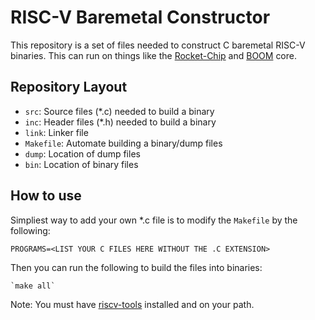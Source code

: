 # RISC-V Baremetal Constructor

This repository is a set of files needed to construct C baremetal RISC-V binaries. This can
run on things like the [Rocket-Chip](https://github.com/freechipsproject/rocket-chip)
and [BOOM](https://boom-core.org) core. 

## Repository Layout

- `src`: Source files (\*.c) needed to build a binary
- `inc`: Header files (\*.h) needed to build a binary
- `link`: Linker file
- `Makefile`: Automate building a binary/dump files
- `dump`: Location of dump files
- `bin`: Location of binary files

## How to use

Simpliest way to add your own \*.c file is to modify the `Makefile` by the following:

    PROGRAMS=<LIST YOUR C FILES HERE WITHOUT THE .C EXTENSION>

Then you can run the following to build the files into binaries:

    `make all`

Note: You must have [riscv-tools](https://github.com/riscv/riscv-tools) installed and on
your path.

